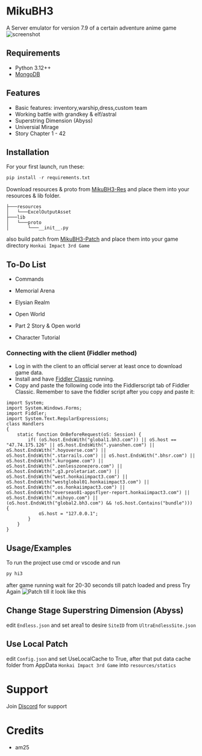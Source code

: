 
# MikuBH3

A Server emulator for version 7.9 of a certain adventure anime game
![screenshot](https://github.com/MikuLeaks/MikuBH3-PS/raw/main/screenshot.png)


## Requirements
- Python 3.12++
- [MongoDB](https://www.mongodb.com/try/download/community)

## Features

- Basic features: inventory,warship,dress,custom team
- Working battle with grandkey & elf/astral
- Superstring Dimension (Abyss)
- Universial Mirage
- Story Chapter 1 - 42


## Installation

For your first launch, run these:

```python
pip install -r requirements.txt
```

Download resources & proto from [MikuBH3-Res](https://github.com/MikuLeaks/MikuBH3-RES) and place them into your resources & lib folder.
```
├───resources
│   └───ExcelOutputAsset
├───lib
│   └───proto
│       └───__init__.py
```

also build patch from [MikuBH3-Patch](https://github.com/MikuLeaks/MikuBH3-PATCH) and place them into your game directory `Honkai Impact 3rd Game`

## To-Do List

- Commands

- Memorial Arena

- Elysian Realm

- Open World

- Part 2 Story & Open world

- Character Tutorial


### Connecting with the client (Fiddler method)
- Log in with the client to an official server at least once to download game data.
- Install and have [Fiddler Classic](https://www.telerik.com/fiddler) running.
- Copy and paste the following code into the Fiddlerscript tab of Fiddler Classic. Remember to save the fiddler script after you copy and paste it:

```
import System;
import System.Windows.Forms;
import Fiddler;
import System.Text.RegularExpressions;
class Handlers
{
    static function OnBeforeRequest(oS: Session) {
        if( (oS.host.EndsWith("global1.bh3.com")) || oS.host == "47.74.175.126" || oS.host.EndsWith(".yuanshen.com") || oS.host.EndsWith(".hoyoverse.com") || oS.host.EndsWith(".starrails.com") || oS.host.EndsWith(".bhsr.com") || oS.host.EndsWith(".kurogame.com") || oS.host.EndsWith(".zenlesszonezero.com") || oS.host.EndsWith(".g3.proletariat.com") || oS.host.EndsWith("west.honkaiimpact3.com") || oS.host.EndsWith("westglobal01.honkaiimpact3.com") || oS.host.EndsWith(".os.honkaiimpact3.com") || oS.host.EndsWith("overseas01-appsflyer-report.honkaiimpact3.com") || oS.host.EndsWith(".mihoyo.com") || (oS.host.EndsWith("global2.bh3.com") && !oS.host.Contains("bundle"))) {
            oS.host = "127.0.0.1";
        }
    }
}
```


## Usage/Examples
To run the project use cmd or vscode and run
```python
py hi3
```

after game running wait for 20-30 seconds till patch loaded and press Try Again
![Patch](https://github.com/MikuLeaks/MikuBH3-PS/raw/main/patch.png)
till it look like this

## Change Stage Superstring Dimension (Abyss)

edit `Endless.json` and set area1 to desire `SiteID` from `UltraEndlessSite.json`

## Use Local Patch
edit `Config.json` and set UseLocalCache to True, after that put data cache folder from AppData `Honkai Impact 3rd Game` into `resources/statics`

# Support
Join [Discord](https://discord.gg/MdHC4AJvec) for support

# Credits
- am25
